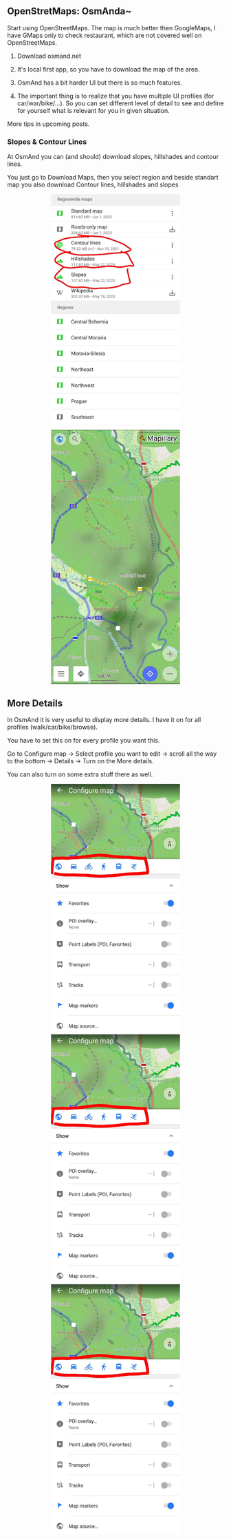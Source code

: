 ## OpenStretMaps: OsmAnda~

Start using OpenStreetMaps. The map is much better then GoogleMaps, I have GMaps only to check restaurant, which are not covered well on OpenStreetMaps.

1. Download osmand.net

2. It's local first app, so you have to download the map of the area. 

3. OsmAnd has a bit harder UI but there is so much features.

4. The important thing is to realize that you have multiple UI profiles (for car/war/bike/...). So you can set different level of detail to see and define for yourself what is relevant for you in given situation.

More tips in upcoming posts.

### Slopes & Contour Lines 

At OsmAnd you can (and should) download slopes, hillshades and contour lines.

You just go to Download Maps, then you select region and beside standart map you also download Contour lines, hillshades and slopes

<p float="left" align="center">
   <img src="1.jpg" width="300" />
   <img src="2.jpg" width="300" />
</p>

## More Details

In OsmAnd it is very useful to display more details. I have it on for all profiles (walk/car/bike/browse).

You have to set this on for every profile you want this.

Go to Configure map → Select profile you want to edit → scroll all the way to the bottom → Details → Turn on the More details. 

You can also turn on some extra stuff there as well.

<p float="left" align="center">
   <img src="3.jpg" width="300" />
   <img src="4.jpg" width="300" />
   <img src="5.jpg" width="300" />
</p>
